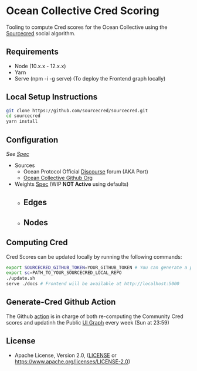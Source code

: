 # Ocean Collective Cred Scoring

Tooling to compute Cred scores for the Ocean Collective using the [Sourcecred](https://sourcecred.io/) social algorithm.

## Requirements

* Node (10.x.x - 12.x.x)
* Yarn
* Serve (npm -i -g serve) (To deploy the Frontend graph locally)

## Local Setup Instructions

```bash
git clone https://github.com/sourcecred/sourcecred.git
cd sourcecred
yarn install
```

## Configuration

*See [Spec](projects/collective.json)*

* Sources
  - Ocean Protocol Official [Discourse](https://port.oceanprotocol.com) forum (AKA Port)
  - [Ocean Collective Github Org](https://github.com/Ocean-Collective)
* Weights [Spec](weights.json) (WIP **NOT Active** using defaults)
  - Edges
    - 
  - Nodes
    - 

## Computing Cred

Cred Scores can be updated locally by running the following commands:

```Bash
export SOURCECRED_GITHUB_TOKEN=YOUR_GITHUB_TOKEN # You can generate a personal API Token here -> https://github.com/settings/tokens
export sc=PATH_TO_YOUR_SOURCECRED_LOCAL_REPO
./update.sh
serve ./docs # Frontend will be available at http://localhost:5000
```

## Generate-Cred Github Action

The Github [action](.github/workflows/generate-cred.yml) is in charge of both re-computing the Community Cred scores and updatinh the Public [UI Graph](https://ocean-collective.github.io/cred/timeline/@ocean-collective/) every week (Sun at 23:59)

## License

* Apache License, Version 2.0, ([LICENSE](LICENSE) or <https://www.apache.org/licenses/LICENSE-2.0>)




